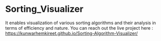 # Sorting_Visualizer
 It enables visualization of various sorting algorithms and their analysis in terms of efficiency and nature.
You can reach out the live project here : https://kunwarhemkireet.github.io/Sorting-Algorithm-Visualizer/
